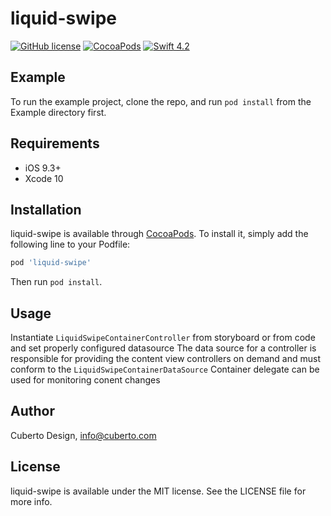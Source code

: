 # liquid-swipe

[![GitHub license](https://img.shields.io/badge/license-MIT-lightgrey.svg)](https://raw.githubusercontent.com/Cuberto/liquid-swipe/master/LICENSE)
[![CocoaPods](https://img.shields.io/cocoapods/v/CBFlashyTabBarController.svg)](http://cocoapods.org/pods/liquid-swiper)
[![Swift 4.2](https://img.shields.io/badge/Swift-4.2-green.svg?style=flat)](https://developer.apple.com/swift/)


## Example

To run the example project, clone the repo, and run `pod install` from the Example directory first.

## Requirements

- iOS 9.3+
- Xcode 10

## Installation

liquid-swipe is available through [CocoaPods](https://cocoapods.org). To install
it, simply add the following line to your Podfile:

```ruby
pod 'liquid-swipe'
```
Then run `pod install`.

## Usage

Instantiate `LiquidSwipeContainerController` from storyboard or from code and set properly configured datasource
The data source for a  controller is responsible for providing the content view controllers on demand and must conform to the `LiquidSwipeContainerDataSource`
Container delegate can be used for monitoring conent changes

## Author

Cuberto Design, info@cuberto.com

## License

liquid-swipe is available under the MIT license. See the LICENSE file for more info.
